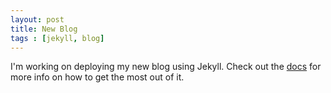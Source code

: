 ```yaml
---
layout: post
title: New Blog
tags : [jekyll, blog]
---
```


I'm working on deploying my new blog using Jekyll. Check out the [docs][jekyll] for more info on how to get the most out of it.

[jekyll]:    http://jekyllrb.com